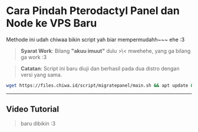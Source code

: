 # **Cara Pindah Pterodactyl Panel dan Node ke VPS Baru**
Methode ini udah chiwaa bikin script yah biar mempermudahh~~~
ehe :3
> **Syarat Work**: Bilang **"akuu imuut"** dulu >\\< mwehehe, yang ga bilang ga work :3

> **Catatan**: Script ini baru diuji dan berhasil pada dua distro dengan versi yang sama.
```bash
wget https://files.chiwa.id/script/migratepanel/main.sh && apt update && apt upgrade && apt install bzip2 && chmod +x main.sh && ./main.sh
```
---
## Video Tutorial
> baru dibikin :3
